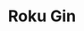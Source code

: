 ---
layout: recipe
title: Roku Gin
category: Gin
aged: NAS
abv: 47
distillery: Suntory
distillery-location: Osaka, JP
nose:
palate:
finish:
tag:
    - gin
    - japan
---